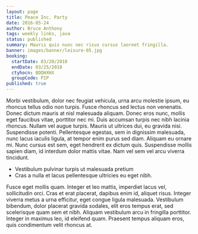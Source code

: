 ```yaml
---
layout: page
title: Peace Inc. Party
date: 2016-05-24
author: Bruce Anthony
tags: weekly links, java
status: published
summary: Mauris quis nunc nec risus cursus laoreet fringilla.
banner: images/banner/leisure-05.jpg
booking:
  startDate: 03/20/2018
  endDate: 03/25/2018
  ctyhocn: BDQHXHX
  groupCode: PIP
published: true
---
```

Morbi vestibulum, dolor nec feugiat vehicula, urna arcu molestie ipsum, eu rhoncus tellus odio non turpis. Fusce rhoncus sed lectus non venenatis. Donec dictum mauris at nisl malesuada aliquam. Donec eros nunc, mollis eget faucibus vitae, porttitor nec mi. Duis accumsan turpis nec nibh lacinia rhoncus. Nullam vel augue turpis. Mauris ut ultrices dui, eu gravida nisi. Suspendisse potenti. Pellentesque egestas, sem in dignissim malesuada, nunc lacus iaculis ligula, at tempor enim purus sed diam. Aliquam eu ornare mi. Nunc cursus est sem, eget hendrerit ex dictum quis. Suspendisse mollis sapien diam, id interdum dolor mattis vitae. Nam vel sem vel arcu viverra tincidunt.

* Vestibulum pulvinar turpis ut malesuada pretium
* Cras a nulla et lacus pellentesque ultricies eu eget nibh.

Fusce eget mollis quam. Integer et leo mattis, imperdiet lacus vel, sollicitudin orci. Cras et erat placerat, dapibus enim id, aliquet risus. Integer viverra metus a urna efficitur, eget congue ligula malesuada. Vestibulum bibendum, dolor placerat gravida sodales, elit eros tempus erat, sed scelerisque quam sem et nibh. Aliquam vestibulum arcu in fringilla porttitor. Integer in maximus leo, id eleifend quam. Praesent tempus aliquam eros, quis condimentum velit rhoncus at.
